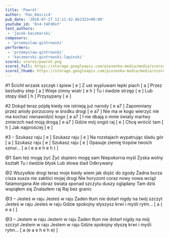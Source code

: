```yaml
---
title: 'Powrót'
author: 'Pan_Kmicic4'
pub_date: '2018-07-27 12:11:42.662323+00:00'
youtube_id: 'Dn4-tAFdOxY'
text_authors:
 - 'jacek-kaczmarski'
composers:
 - 'przemyslaw-gintrowski'
performers:
 - 'przemyslaw-gintrowski'
 - 'kaczmarski-gintrowski-lapinski'
score1: scores/powrot.png
score1_full: https://storage.googleapis.com/piosenka-media/media/scores/powrot.png
score1_thumb: https://storage.googleapis.com/piosenka-media/media/scores/powrot.png.180x0_q85_upscale.png
---
```


#1
Ścichł wrzask szczęk i śpiew [ e ]
Z ust wypluwam lepki piach [ a ]
Przez bezludny step [ a ]
Wieje zimny wiatr [ e h ]
Tu i ówdzie strzęp [ e ]
Lub stopy ślad [ h ]
Przysypany [ e ]

#2 
Dokąd teraz pójdę kiedy nie istnieją już narody [ e a7 ]
Zapomniany przez anioły porzucony w środku drogi [ e a7 ]
Nie ma w kogo wierzyć nie ma kochać nienawidzić kogo [ e a7 ]
I nie dbają o mnie światy martwy zmierzch nad moją drogą [ e a7 ]
Gdzie mój ongiś raj [ e ]
Chcę wrócić tam [ h ]
Jak najprościej [ e ]

#3
– Szukasz raju [ e ]
Szukasz raju [ e ]
Na rozstajach wypatrując śladu gór [ a ]
Szukasz raju [ e ]
Szukasz raju [ e ]
Opasuje ziemię tropów twoich sznur… [ a ( e a e h e h ) ]

@1
Sam też mogę żyć
Żyć dopiero mogę sam
Niepokorna myśl
Zyska wolny kształt
Tu i ówdzie błysk
Lub słowa ślad
Odkrywany

@2
Wszystkie drogi teraz moje kiedy wiem jak dojść do zgody
Żadna burza cisza susza nie zakłóci mojej drogi
Nie horyzont coraz nowy nowa wciąż fatamorgana
Ale obraz świata sponad szczytu duszy oglądany
Tam dziś wspiąłem się
Znalazłem raj
Raj bez granic

@3
– Jesteś w raju
Jesteś w raju
Żaden tłum nie dotarł nigdy na twój szczyt
Jesteś w raju
Jesteś w raju
Gdzie spokojny słyszysz krwi i myśli rytm… [ a ( e a ) ]

@3
– Jestem w raju
Jestem w raju
Żaden tłum nie dotarł nigdy na mój szczyt
Jestem w raju
Jestem w raju
Gdzie spokojny słyszę krwi i myśli rytm… [ a (e a e h e h e)  ]